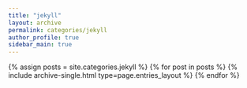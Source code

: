 ```yaml
---
title: "jekyll"
layout: archive
permalink: categories/jekyll
author_profile: true
sidebar_main: true
---
```



{% assign posts = site.categories.jekyll %}
{% for post in posts %} {% include archive-single.html type=page.entries_layout %} {% endfor %}
